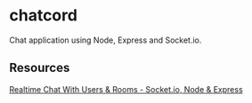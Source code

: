 # chatcord
Chat application using Node, Express and Socket.io.

## Resources
[Realtime Chat With Users & Rooms - Socket.io, Node & Express](https://www.youtube.com/watch?v=jD7FnbI76Hg)                   